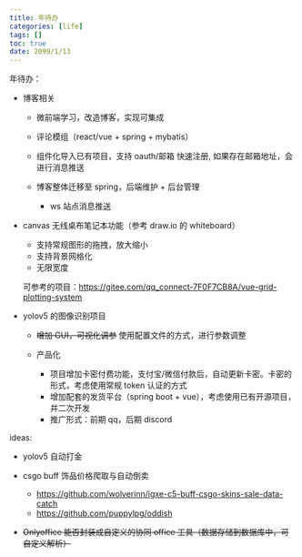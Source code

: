 ```yaml
---
title: 年待办
categories: [life]
tags: []
toc: true
date: 2099/1/13
---
```


年待办：

- 博客相关

  - 微前端学习，改造博客，实现可集成
  - 评论模组（react/vue + spring + mybatis）
  - 组件化导入已有项目，支持 oauth/邮箱 快速注册, 如果存在邮箱地址，会进行消息推送
  - 博客整体迁移至 spring，后端维护 + 后台管理

    - ws 站点消息推送

- canvas 无线桌布笔记本功能（参考 draw.io 的 whiteboard）

  - 支持常规图形的拖拽，放大缩小
  - 支持背景网格化
  - 无限宽度

  可参考的项目：https://gitee.com/qq_connect-7F0F7CB8A/vue-grid-plotting-system

- yolov5 的图像识别项目

  - <del>增加 GUI，可视化调参</del> 使用配置文件的方式，进行参数调整

  - 产品化

    - 项目增加卡密付费功能，支付宝/微信付款后，自动更新卡密。卡密的形式，考虑使用常规 token 认证的方式
    - 增加配套的发货平台（spring boot + vue），考虑使用已有开源项目，并二次开发
    - 推广形式：前期 qq，后期 discord

ideas:

- yolov5 自动打金
- csgo buff 饰品价格爬取与自动倒卖

  - https://github.com/wolverinn/igxe-c5-buff-csgo-skins-sale-data-catch
  - https://github.com/puppylpg/oddish

- <del>Onlyoffice 能否封装成自定义的协同 office 工具（数据存储到数据库中，可自定义解析）</del>
